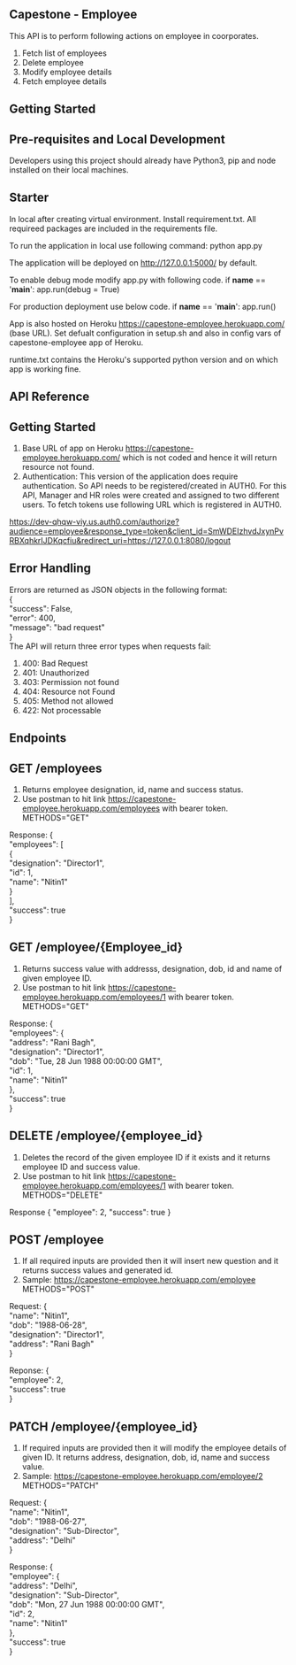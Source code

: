 ## Capestone - Employee

This API is to perform following actions on employee in coorporates.
1. Fetch list of employees
2. Delete employee
3. Modify employee details
4. Fetch employee details

## Getting Started

## Pre-requisites and Local Development
Developers using this project should already have Python3, pip and node installed on their local machines.


## Starter

In local after creating virtual environment. Install requirement.txt. All requireed packages are included in the requirements file.

To run the application in local use following command:
python app.py

The application will be deployed on http://127.0.0.1:5000/ by default.

To enable debug mode modify app.py with following code.
if __name__ == '__main__':
    app.run(debug = True)

For production deployment use below code.
if __name__ == '__main__':
    app.run()
    
App is also hosted on Heroku https://capestone-employee.herokuapp.com/ (base URL). Set defualt configuration in setup.sh and also in config vars of capestone-employee app of Heroku.

runtime.txt contains the Heroku's supported python version and on which app is working fine.

## API Reference
## Getting Started
1. Base URL of app on Heroku https://capestone-employee.herokuapp.com/ which is not coded and hence it will return resource not found.
2. Authentication: This version of the application does require authentication. So API needs to be registered/created in AUTH0. For this API, Manager and HR roles were created and assigned to two different users. To fetch tokens use following URL which is registered in AUTH0.

https://dev-qhqw-viy.us.auth0.com/authorize?audience=employee&response_type=token&client_id=SmWDEIzhvdJxynPvRBXqhkrIJDKqcfiu&redirect_uri=https://127.0.0.1:8080/logout

## Error Handling

Errors are returned as JSON objects in the following format:\
{\
    "success": False, \
    "error": 400, \
    "message": "bad request"\
}\
The API will return three error types when requests fail:
1. 400: Bad Request
2. 401: Unauthorized
3. 403: Permission not found
4. 404: Resource not Found
5. 405: Method not allowed
6. 422: Not processable

## Endpoints

## GET /employees
1. Returns employee designation, id, name and success status.
2. Use postman to hit link https://capestone-employee.herokuapp.com/employees with bearer token. METHODS="GET"

Response:
{\
    "employees": [\
        {\
            "designation": "Director1",\
            "id": 1,\
            "name": "Nitin1"\
        }\
    ],\
    "success": true\
}

## GET /employee/{Employee_id}

1. Returns success value with addresss, designation, dob, id and name of given employee ID.
2. Use postman to hit link https://capestone-employee.herokuapp.com/employees/1 with bearer token. METHODS="GET"

Response:
{\
    "employees": {\
        "address": "Rani Bagh",\
        "designation": "Director1",\
        "dob": "Tue, 28 Jun 1988 00:00:00 GMT",\
        "id": 1,\
        "name": "Nitin1"\
    },\
    "success": true\
}

## DELETE /employee/{employee_id}
1. Deletes the record of the given employee ID if it exists and it returns employee ID and success value.
2. Use postman to hit link https://capestone-employee.herokuapp.com/employees/1 with bearer token. METHODS="DELETE"

Response
{
    "employee": 2,
    "success": true
}

## POST /employee

1. If all required inputs are provided then it will insert new question and it returns success values and generated id.
2. Sample: https://capestone-employee.herokuapp.com/employee METHODS="POST"

Request:
{\
    "name": "Nitin1",\
    "dob": "1988-06-28",\
    "designation": "Director1",\
    "address": "Rani Bagh"\
}

Reponse:
{\
    "employee": 2,\
    "success": true\
}

## PATCH /employee/{employee_id}

1. If required inputs are provided then it will modify the employee details of given ID. It returns address, designation, dob, id, name and success value.
2. Sample: https://capestone-employee.herokuapp.com/employee/2 METHODS="PATCH"

Request:
{\
    "name": "Nitin1",\
    "dob": "1988-06-27",\
    "designation": "Sub-Director",\
    "address": "Delhi"\
}

Response:
{\
    "employee": {\
        "address": "Delhi",\
        "designation": "Sub-Director",\
        "dob": "Mon, 27 Jun 1988 00:00:00 GMT",\
        "id": 2,\
        "name": "Nitin1"\
    },\
    "success": true\
}
